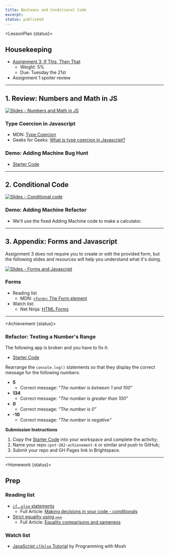 ```yaml
---
title: Booleans and Conditional Code
excerpt: 
status: published
---
```

<script>
	import Homework from "$lib/components/Homework.svelte";
	import LessonPlan from "$lib/components/LessonPlan.svelte";
	import LabTime from "$lib/components/LabTime.svelte";
	import Achievement from "$lib/components/Achievement.svelte";
</script>

<LessonPlan {status}>

## Housekeeping
- [Assignment 3: If This, Then That](/courses/cpnt-262/assessments/assignment-3)
    - Weight: 5%
    - Due: Tuesday the 21st
- Assignment 1 spoiler review 

---

## 1. Review: Numbers and Math in JS
[![Slides - Numbers and Math in JS](/images/slides/js-numbers-math.png)](https://sait-wbdv.github.io/slides/w23/cpnt-262/js-numbers-math.html)

### Type Coercion in Javascript
- MDN: [Type Coercion](https://developer.mozilla.org/en-US/docs/Glossary/Type_coercion)
- Geeks for Geeks: [What is type coercion in Javascript?](https://www.geeksforgeeks.org/what-is-type-coercion-in-javascript/)

### Demo: Adding Machine Bug Hunt
- [Starter Code](https://github.com/sait-wbdv/dailies-w23/tree/main/2023-02-17-conditional-code/02-adding-machine-starter)

---

## 2. Conditional Code
[![Slides - Conditional code](/images/slides/js-conditional-code.png)](https://sait-wbdv.github.io/slides/w23/cpnt-262/js-conditional-code.html)

### Demo: Adding Machine Refactor
- We'll use the fixed Adding Machine code to make a calculator.

---

## 3. Appendix: Forms and Javascript
Assignment 3 does not require you to create or edit the provided form, but the following slides and resources will help you understand what it's doing.

[![Slides - Forms and Javascript](/images/slides/js-forms.png)](https://sait-wbdv.github.io/slides/w23/cpnt-262/js-forms.html)

### Forms
- Reading list
    - MDN: [`<form>`: The Form element](https://developer.mozilla.org/en-US/docs/Web/HTML/Element/form)
- Watch list:
    - Net Ninja: [HTML Forms](https://www.youtube.com/watch?v=YwbIeMlxZAU)

</LessonPlan>

---

<Achievement {status}>

### Refactor: Testing a Number's Range
The following app is broken and you have to fix it:
- [Starter Code](https://github.com/sait-wbdv/dailies-w23/tree/main/2023-02-17-conditional-code/01-achievement-6-starter)

Rearrange the `console.log()` statements so that they display the correct message for the following numbers:
- **5**
    - Correct message: _"The number is between 1 and 100"_
- **134**
    - Correct message: _"The number is greater than 100"_
- **0**
    - Correct message: _"The number is 0"_
- **-10**
    - Correct message: _"The number is negative"_

**Submission Instructions**
1. Copy the [Starter Code](https://github.com/sait-wbdv/dailies-w23/tree/main/2023-02-17-conditional-code/01-achievement-6-starter) into your workspace and complete the activity;
2. Name your repo `cpnt-262-achievement-6` or similar and push to GitHub;
3. Submit your repo and GH Pages link in Brightspace.

</Achievement>

---

<Homework {status}>

## Prep
### Reading list
- [`if`...`else` statements](https://developer.mozilla.org/en-US/docs/Learn/JavaScript/Building_blocks/conditionals#if...else_statements)
    - Full Article: [Making decisions in your code - conditionals](https://developer.mozilla.org/en-US/docs/Learn/JavaScript/Building_blocks/conditionals)
- [Strict equality using `===`](https://developer.mozilla.org/en-US/docs/Web/JavaScript/Equality_comparisons_and_sameness#strict_equality_using)
    - Full Article: [Equality comparisons and sameness](https://developer.mozilla.org/en-US/docs/Web/JavaScript/Equality_comparisons_and_sameness)

### Watch list
- [JavaScript `if`/`else` Tutorial](https://www.youtube.com/watch?v=IsG4Xd6LlsM) by Programming with Mosh

</Homework>
